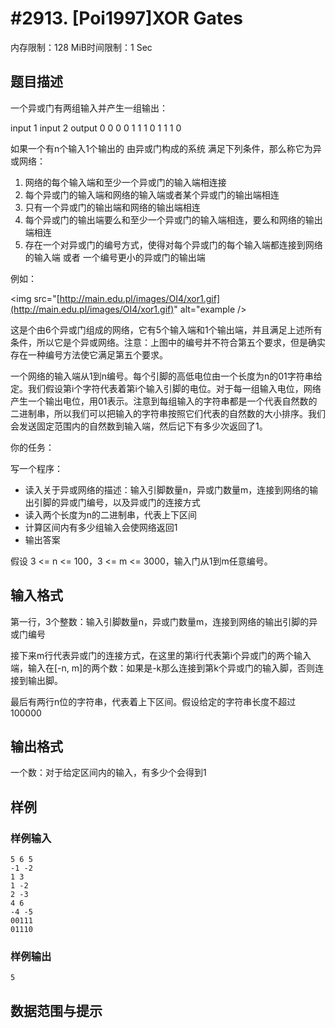 # #2913. [Poi1997]XOR Gates

内存限制：128 MiB时间限制：1 Sec

## 题目描述


一个异或门有两组输入并产生一组输出：

input 1   input 2    output
   0         0          0
   0         1          1
   1         0          1
   1         1          0

如果一个有n个输入1个输出的 由异或门构成的系统 满足下列条件，那么称它为异或网络：

1. 网络的每个输入端和至少一个异或门的输入端相连接
2. 每个异或门的输入端和网络的输入端或者某个异或门的输出端相连
3. 只有一个异或门的输出端和网络的输出端相连
4. 每个异或门的输出端要么和至少一个异或门的输入端相连，要么和网络的输出端相连
5. 存在一个对异或门的编号方式，使得对每个异或门的每个输入端都连接到网络的输入端 或者 一个编号更小的异或门的输出端

例如：

<img src="[http://main.edu.pl/images/OI4/xor1.gif](http://main.edu.pl/images/OI4/xor1.gif)" alt="example />

这是个由6个异或门组成的网络，它有5个输入端和1个输出端，并且满足上述所有条件，所以它是个异或网络。注意：上图中的编号并不符合第五个要求，但是确实存在一种编号方法使它满足第五个要求。

一个网络的输入端从1到n编号。每个引脚的高低电位由一个长度为n的01字符串给定。我们假设第i个字符代表着第i个输入引脚的电位。对于每一组输入电位，网络产生一个输出电位，用01表示。注意到每组输入的字符串都是一个代表自然数的二进制串，所以我们可以把输入的字符串按照它们代表的自然数的大小排序。我们会发送固定范围内的自然数到输入端，然后记下有多少次返回了1。

你的任务：

写一个程序：

* 读入关于异或网络的描述：输入引脚数量n，异或门数量m，连接到网络的输出引脚的异或门编号，以及异或门的连接方式
* 读入两个长度为n的二进制串，代表上下区间
* 计算区间内有多少组输入会使网络返回1
* 输出答案

假设 3 <= n <= 100，3 <= m <= 3000，输入门从1到m任意编号。

## 输入格式

第一行，3个整数：输入引脚数量n，异或门数量m，连接到网络的输出引脚的异或门编号

接下来m行代表异或门的连接方式，在这里的第i行代表第i个异或门的两个输入端，输入在[-n, m]的两个数：如果是-k那么连接到第k个异或门的输入脚，否则连接到输出脚。

最后有两行n位的字符串，代表着上下区间。假设给定的字符串长度不超过 100000

## 输出格式

一个数：对于给定区间内的输入，有多少个会得到1

## 样例

### 样例输入

    
    5 6 5
    -1 -2
    1 3
    1 -2
    2 -3
    4 6
    -4 -5
    00111
    01110
    
    
    
    

### 样例输出

    
    
    5
    
    

## 数据范围与提示
